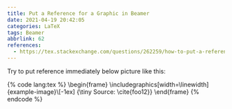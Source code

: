 ```yaml
---
title: Put a Reference for a Graphic in Beamer
date: 2021-04-19 20:42:05
categories: LaTeX
tags: Beamer
abbrlink: 62
references:
  - https://tex.stackexchange.com/questions/262259/how-to-put-a-reference-for-a-graphic-in-beamer
---
```

Try to put reference immediately below picture like this:

{% code lang:tex %}
\begin{frame}
  \includegraphics[width=\linewidth]{example-image}\\[-1ex]
  {\tiny Source: \cite{foo12}}
\end{frame}
{% endcode %}
